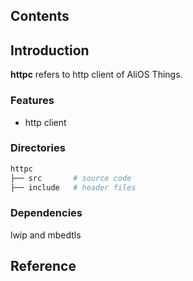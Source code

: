 ## Contents

## Introduction
**httpc** refers to http client of AliOS Things.

### Features
- http client

### Directories

```sh
httpc
├── src       # source code
├── include   # header files
```

### Dependencies
lwip and mbedtls

## Reference
